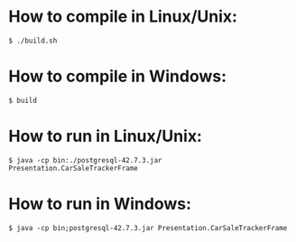 # How to compile in Linux/Unix:
    $ ./build.sh

# How to compile in Windows:
    $ build

# How to run in Linux/Unix:
    $ java -cp bin:./postgresql-42.7.3.jar Presentation.CarSaleTrackerFrame

# How to run in Windows:
    $ java -cp bin;postgresql-42.7.3.jar Presentation.CarSaleTrackerFrame
